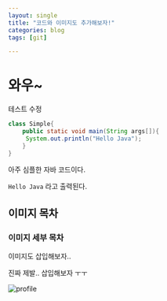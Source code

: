 ```yaml
---
layout: single
title: "코드와 이미지도 추가해보자!"
categories: blog
tags: [git]

---
```


# 와우~
테스트 수정

```java
class Simple{  
    public static void main(String args[]){  
     System.out.println("Hello Java");  
    }  
}  
```

아주 심플한 자바 코드이다.

`Hello Java` 라고 출력된다.



## 이미지 목차

### 이미지 세부 목차

이미지도 삽입해보자..

진짜 제발.. 삽입해보자 ㅜㅜ

![profile]({{site.url}}/images/2023-03-24-second/profile.png)
